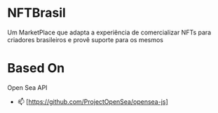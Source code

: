 # NFTBrasil
Um MarketPlace que adapta a experiência de comercializar NFTs para criadores brasileiros e provê suporte para os mesmos

# Based On
Open Sea API
- 📫 [https://github.com/ProjectOpenSea/opensea-js]
